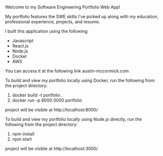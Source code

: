 Welcome to my Software Engineering Portfolio Web App! 

My portfolio features the SWE skills I've picked up along with my education, professional experience, projects, and resume.

I built this application using the following:
- Javascript
- React.js
- Node.js
- Docker
- AWS


You can access it at the following link
austin-mccormick.com

To build and view my portfolio locally using Docker, run the following from the project directory:
1) docker build -t portfolio .
2) docker run -p 8000:3000 portfolio

project will be visible at http://localhost:8000/

To build and view my portfolio locally using Node.js directly, run the following from the project directory:
1) npm install
2) npm start

project will be visible at http://localhost:3000/
